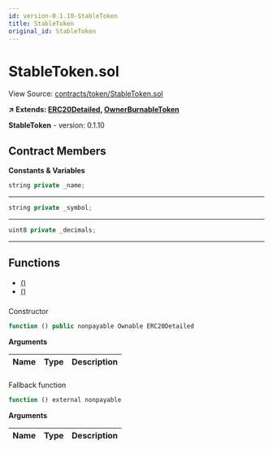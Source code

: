 ```yaml
---
id: version-0.1.10-StableToken
title: StableToken
original_id: StableToken
---
```


# StableToken.sol

View Source: [contracts/token/StableToken.sol](../../contracts/token/StableToken.sol)

**↗ Extends: [ERC20Detailed](ERC20Detailed.md), [OwnerBurnableToken](OwnerBurnableToken.md)**

**StableToken** - version: 0.1.10

## Contract Members
**Constants & Variables**

```js
string private _name;
```
---

```js
string private _symbol;
```
---

```js
uint8 private _decimals;
```
---

## Functions

- [()](#stabletokensol)
- [()](#stabletokensol)

### 

Constructor

```js
function () public nonpayable Ownable ERC20Detailed 
```

**Arguments**

| Name        | Type           | Description  |
| ------------- |------------- | -----|

### 

Fallback function

```js
function () external nonpayable
```

**Arguments**

| Name        | Type           | Description  |
| ------------- |------------- | -----|

